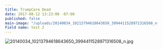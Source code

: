 ```yaml
---
title: TrumpCare Dead
date: 2017-08-12 13:23:00 -07:00
published: false
main-image: "/uploads/20140034_10213794618643650_3994411528971316508_n-5e1d0d.jpg"
Field name: test 2
---
```


![20140034_10213794618643650_3994411528971316508_n.jpg](/uploads/20140034_10213794618643650_3994411528971316508_n.jpg)